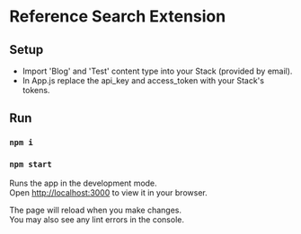 # Reference Search Extension

## Setup

- Import 'Blog' and 'Test' content type into your Stack (provided by email).
- In App.js replace the api_key and access_token with your Stack's tokens.

## Run

### `npm i`

### `npm start`

Runs the app in the development mode.\
Open [http://localhost:3000](http://localhost:3000) to view it in your browser.

The page will reload when you make changes.\
You may also see any lint errors in the console.

